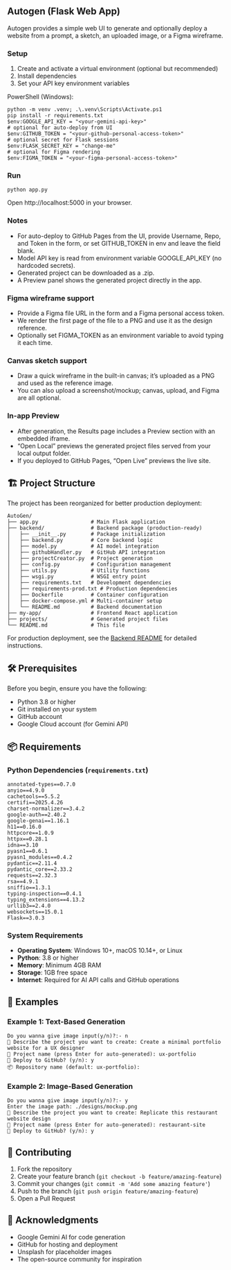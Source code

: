 ## Autogen (Flask Web App)

Autogen provides a simple web UI to generate and optionally deploy a website from a prompt, a sketch, an uploaded image, or a Figma wireframe.

### Setup

1) Create and activate a virtual environment (optional but recommended)
2) Install dependencies
3) Set your API key environment variables

PowerShell (Windows):

```
python -m venv .venv; .\.venv\Scripts\Activate.ps1
pip install -r requirements.txt
$env:GOOGLE_API_KEY = "<your-gemini-api-key>"
# optional for auto-deploy from UI
$env:GITHUB_TOKEN = "<your-github-personal-access-token>"
# optional secret for Flask sessions
$env:FLASK_SECRET_KEY = "change-me"
# optional for Figma rendering
$env:FIGMA_TOKEN = "<your-figma-personal-access-token>"
```

### Run

```
python app.py
```

Open http://localhost:5000 in your browser.

### Notes

- For auto-deploy to GitHub Pages from the UI, provide Username, Repo, and Token in the form, or set GITHUB_TOKEN in env and leave the field blank.
- Model API key is read from environment variable GOOGLE_API_KEY (no hardcoded secrets).
- Generated project can be downloaded as a .zip.
- A Preview panel shows the generated project directly in the app.

### Figma wireframe support

- Provide a Figma file URL in the form and a Figma personal access token.
- We render the first page of the file to a PNG and use it as the design reference.
- Optionally set FIGMA_TOKEN as an environment variable to avoid typing it each time.

### Canvas sketch support

- Draw a quick wireframe in the built-in canvas; it’s uploaded as a PNG and used as the reference image.
- You can also upload a screenshot/mockup; canvas, upload, and Figma are all optional.

### In-app Preview

- After generation, the Results page includes a Preview section with an embedded iframe.
- “Open Local” previews the generated project files served from your local output folder.
- If you deployed to GitHub Pages, “Open Live” previews the live site.



## 🏗️ Project Structure

The project has been reorganized for better production deployment:

```
AutoGen/
├── app.py                 # Main Flask application
├── backend/               # Backend package (production-ready)
│   ├── __init__.py        # Package initialization
│   ├── backend.py         # Core backend logic
│   ├── model.py           # AI model integration
│   ├── githubHandler.py   # GitHub API integration
│   ├── projectCreator.py  # Project generation
│   ├── config.py          # Configuration management
│   ├── utils.py           # Utility functions
│   ├── wsgi.py            # WSGI entry point
│   ├── requirements.txt   # Development dependencies
│   ├── requirements-prod.txt # Production dependencies
│   ├── Dockerfile         # Container configuration
│   ├── docker-compose.yml # Multi-container setup
│   └── README.md          # Backend documentation
├── my-app/                # Frontend React application
├── projects/              # Generated project files
└── README.md              # This file
```

For production deployment, see the [Backend README](backend/README.md) for detailed instructions.

## 🛠️ Prerequisites

Before you begin, ensure you have the following:

- Python 3.8 or higher
- Git installed on your system
- GitHub account
- Google Cloud account (for Gemini API)



## 📦 Requirements

### Python Dependencies (`requirements.txt`)

```
annotated-types==0.7.0
anyio==4.9.0
cachetools==5.5.2
certifi==2025.4.26
charset-normalizer==3.4.2
google-auth==2.40.2
google-genai==1.16.1
h11==0.16.0
httpcore==1.0.9
httpx==0.28.1
idna==3.10
pyasn1==0.6.1
pyasn1_modules==0.4.2
pydantic==2.11.4
pydantic_core==2.33.2
requests==2.32.3
rsa==4.9.1
sniffio==1.3.1
typing-inspection==0.4.1
typing_extensions==4.13.2
urllib3==2.4.0
websockets==15.0.1
Flask==3.0.3
```

### System Requirements

- **Operating System**: Windows 10+, macOS 10.14+, or Linux
- **Python**: 3.8 or higher
- **Memory**: Minimum 4GB RAM
- **Storage**: 1GB free space
- **Internet**: Required for AI API calls and GitHub operations

## 🎯 Examples

### Example 1: Text-Based Generation
```
Do you wanna give image input(y/n)?:- n
🎯 Describe the project you want to create: Create a minimal portfolio website for a UX designer
📁 Project name (press Enter for auto-generated): ux-portfolio
🚀 Deploy to GitHub? (y/n): y
📦 Repository name (default: ux-portfolio): 
```

### Example 2: Image-Based Generation
```
Do you wanna give image input(y/n)?:- y
Enter the image path: ./designs/mockup.png
🎯 Describe the project you want to create: Replicate this restaurant website design
📁 Project name (press Enter for auto-generated): restaurant-site
🚀 Deploy to GitHub? (y/n): y
```

## 🤝 Contributing

1. Fork the repository
2. Create your feature branch (`git checkout -b feature/amazing-feature`)
3. Commit your changes (`git commit -m 'Add some amazing feature'`)
4. Push to the branch (`git push origin feature/amazing-feature`)
5. Open a Pull Request



## 🙏 Acknowledgments

- Google Gemini AI for code generation
- GitHub for hosting and deployment
- Unsplash for placeholder images
- The open-source community for inspiration




